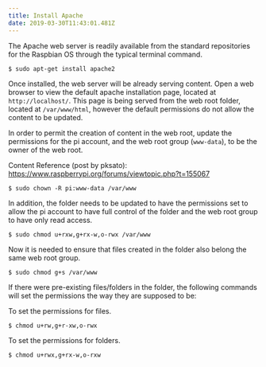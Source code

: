 ```yaml
---
title: Install Apache
date: 2019-03-30T11:43:01.481Z
---
```

The Apache web server is readily available from the standard repositories for the Raspbian OS through the typical terminal command.

```
$ sudo apt-get install apache2
```

Once installed, the web server will be already serving content.  Open a web browser to view the default apache installation page, located at `http://localhost/`.  This page is being served from the web root folder, located at `/var/www/html`, however the default permissions do not allow the content to be updated.

In order to permit the creation of content in the web root, update the permissions for the pi account, and the web root group (`www-data`), to be the owner of the web root.

Content Reference (post by pksato): <https://www.raspberrypi.org/forums/viewtopic.php?t=155067>

```
$ sudo chown -R pi:www-data /var/www
```

In addition, the folder needs to be updated to have the permissions set to allow the pi account to have full control of the folder and the web root group to have only read access.

```
$ sudo chmod u+rxw,g+rx-w,o-rwx /var/www
```

Now it is needed to ensure that files created in the folder also belong the same web root group.

```
$ sudo chmod g+s /var/www
```

If there were pre-existing files/folders in the folder, the following commands will set the permissions the way they are supposed to be:

To set the permissions for files.

```
$ chmod u+rw,g+r-xw,o-rwx
```

To set the permissions for folders.

```
$ chmod u+rwx,g+rx-w,o-rxw
```
